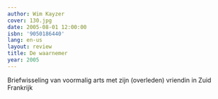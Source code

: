 ```yaml
---
author: Wim Kayzer
cover: 130.jpg
date: 2005-08-01 12:00:00
isbn: '9050186440'
lang: en-us
layout: review
title: De waarnemer
year: 2005
---
```

Briefwisseling van voormalig arts met zijn (overleden) vriendin in Zuid Frankrijk
